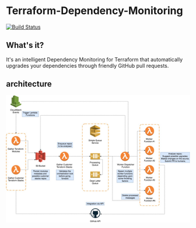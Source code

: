 # Terraform-Dependency-Monitoring
[![Build Status](https://travis-ci.org/dependencymonitoring/terraform-depencency-monitoring.svg?branch=master)](https://travis-ci.org/dependencymonitoring/terraform-depencency-monitoring)

## What's it?
It's an intelligent Dependency Monitoring for Terraform that automatically upgrades your dependencies through friendly GitHub pull requests.

## architecture
![Terraform-Dependency-Monitoring](03-Assets/terraform-dependency-monitoring.jpg)

